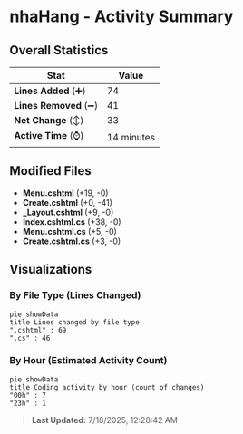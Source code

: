 # nhaHang - Activity Summary 

## Overall Statistics

| Stat                   | Value                                                             |
| ---------------------- | ----------------------------------------------------------------- |
| **Lines Added** (➕)   | 74                                          |
| **Lines Removed** (➖) | 41                                        |
| **Net Change** (↕)    | 33                |
| **Active Time** (⌚)   | 14 minutes |


## Modified Files
- **Menu.cshtml** (+19, -0)
- **Create.cshtml** (+0, -41)
- **_Layout.cshtml** (+9, -0)
- **Index.cshtml.cs** (+38, -0)
- **Menu.cshtml.cs** (+5, -0)
- **Create.cshtml.cs** (+3, -0)

## Visualizations

### By File Type (Lines Changed)

```mermaid
pie showData
title Lines changed by file type
".cshtml" : 69
".cs" : 46
```

### By Hour (Estimated Activity Count)

```mermaid
pie showData
title Coding activity by hour (count of changes)
"00h" : 7
"23h" : 1
```


> **Last Updated:** 7/18/2025, 12:28:42 AM